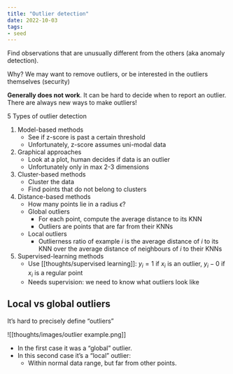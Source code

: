 ```yaml
---
title: "Outlier detection"
date: 2022-10-03
tags:
- seed
---
```


Find observations that are unusually different from the others (aka anomaly detection).

Why? We may want to remove outliers, or be interested in the outliers themselves (security)

**Generally does not work**. It can be hard to decide when to report an outlier. There are always new ways to make outliers!

5 Types of outlier detection
1. Model-based methods
	- See if z-score is past a certain threshold
	- Unfortunately, z-score assumes uni-modal data
2. Graphical approaches
	- Look at a plot, human decides if data is an outlier
	- Unfortunately only in max 2-3 dimensions
3. Cluster-based methods
	- Cluster the data
	- Find points that do not belong to clusters
4. Distance-based methods
	- How many points lie in a radius $\epsilon$?
	- Global outliers
		- For each point, compute the average distance to its KNN
		- Outliers are points that are far from their KNNs
	- Local outliers
		- Outlierness ratio of example $i$ is the average distance of $i$ to its KNN over the average distance of neighbours of $i$ to their KNNs
5. Supervised-learning methods
	 - Use [[thoughts/supervised learning]]: $y_i = 1$ if $x_i$ is an outlier, $y_i - 0$ if $x_i$ is a regular point
	 - Needs supervision: we need to know what outliers look like

## Local vs global outliers
It’s hard to precisely define “outliers”

![[thoughts/images/outlier example.png]]

- In the first case it was a “global” outlier.
- In this second case it’s a “local” outlier:
	- Within normal data range, but far from other points.